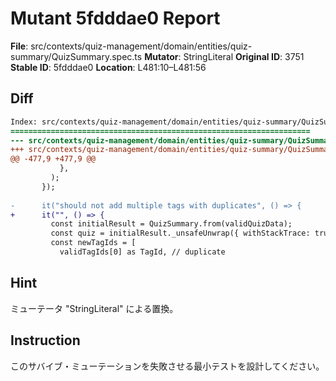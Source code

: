 # Mutant 5fdddae0 Report

**File**: src/contexts/quiz-management/domain/entities/quiz-summary/QuizSummary.spec.ts
**Mutator**: StringLiteral
**Original ID**: 3751
**Stable ID**: 5fdddae0
**Location**: L481:10–L481:56

## Diff

```diff
Index: src/contexts/quiz-management/domain/entities/quiz-summary/QuizSummary.spec.ts
===================================================================
--- src/contexts/quiz-management/domain/entities/quiz-summary/QuizSummary.spec.ts	original
+++ src/contexts/quiz-management/domain/entities/quiz-summary/QuizSummary.spec.ts	mutated #3751
@@ -477,9 +477,9 @@
           },
         );
       });
 
-      it("should not add multiple tags with duplicates", () => {
+      it("", () => {
         const initialResult = QuizSummary.from(validQuizData);
         const quiz = initialResult._unsafeUnwrap({ withStackTrace: true });
         const newTagIds = [
           validTagIds[0] as TagId, // duplicate
```

## Hint

ミューテータ "StringLiteral" による置換。

## Instruction

このサバイブ・ミューテーションを失敗させる最小テストを設計してください。
